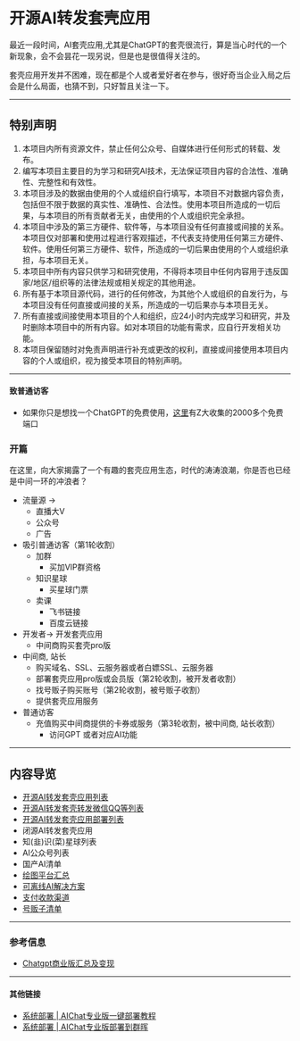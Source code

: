 # 开源AI转发套壳应用

​		最近一段时间，AI套壳应用,尤其是ChatGPT的套壳很流行，算是当心时代的一个新现象，会不会昙花一现另说，但是也是很值得关注的。

​		套壳应用开发并不困难，现在都是个人或者爱好者在参与，很好奇当企业入局之后会是什么局面，也猜不到，只好暂且关注一下。

----

## 特别声明

1. 本项目内所有资源文件，禁止任何公众号、自媒体进行任何形式的转载、发布。
2. 编写本项目主要目的为学习和研究AI技术，无法保证项目内容的合法性、准确性、完整性和有效性。
3. 本项目涉及的数据由使用的个人或组织自行填写，本项目不对数据内容负责，包括但不限于数据的真实性、准确性、合法性。使用本项目所造成的一切后果，与本项目的所有贡献者无关，由使用的个人或组织完全承担。
4. 本项目中涉及的第三方硬件、软件等，与本项目没有任何直接或间接的关系。本项目仅对部署和使用过程进行客观描述，不代表支持使用任何第三方硬件、软件。使用任何第三方硬件、软件，所造成的一切后果由使用的个人或组织承担，与本项目无关。
5. 本项目中所有内容只供学习和研究使用，不得将本项目中任何内容用于违反国家/地区/组织等的法律法规或相关规定的其他用途。
6. 所有基于本项目源代码，进行的任何修改，为其他个人或组织的自发行为，与本项目没有任何直接或间接的关系，所造成的一切后果亦与本项目无关。
7. 所有直接或间接使用本项目的个人和组织，应24小时内完成学习和研究，并及时删除本项目中的所有内容。如对本项目的功能有需求，应自行开发相关功能。
8. 本项目保留随时对免责声明进行补充或更改的权利，直接或间接使用本项目内容的个人或组织，视为接受本项目的特别声明。



---

#### 致普通访客

- 如果你只是想找一个ChatGPT的免费使用，[这里](https://chat-shared.zhile.io/shared.html)有Z大收集的2000多个免费端口

### 开篇

​		在这里，向大家揭露了一个有趣的套壳应用生态，时代的涛涛浪潮，你是否也已经是中间一环的冲浪者？

- 流量源 -> 
  - 直播大V
  - 公众号
  - 广告
- 吸引普通访客（第1轮收割）
  - 加群
    - 买加VIP群资格
  - 知识星球
    - 买星球门票
  - 卖课
    - 飞书链接
    - 百度云链接
- 开发者-> 开发套壳应用
  - 中间商购买套壳pro版
- 中间商, 站长
  - 购买域名、SSL、云服务器或者白嫖SSL、云服务器
  - 部署套壳应用pro版或会员版（第2轮收割，被开发者收割）
  - 找号贩子购买账号（第2轮收割，被号贩子收割）
  - 提供套壳应用服务
- 普通访客
  - 充值购买中间商提供的卡券或服务（第3轮收割，被中间商, 站长收割）
    - 访问GPT 或者对应AI功能
    
    

---

## 内容导览

- [开源AI转发套壳应用列表](https://github.com/520hacker/AIChatAdmin-Doc/blob/main/%E5%BC%80%E6%BA%90AI%E8%BD%AC%E5%8F%91%E5%A5%97%E5%A3%B3%E5%BA%94%E7%94%A8%E5%AF%B9%E6%AF%94.md)  
- [开源AI转发套壳转发微信QQ等列表](https://github.com/520hacker/AIChatAdmin-Doc/blob/main/%E5%BE%AE%E4%BF%A1ChatGPT.md)
- [开源AI转发套壳应用部署列表](https://github.com/520hacker/AIChatAdmin-Doc/blob/main/%E5%BC%80%E6%BA%90%E9%A1%B9%E7%9B%AE%E9%83%A8%E7%BD%B2.md)
- 闭源AI转发套壳应用
- 知(韭)识(菜)星球列表
- AI公众号列表
- 国产AI清单
- [绘图平台汇总](https://github.com/520hacker/AIChatAdmin-Doc/blob/main/%E7%BB%98%E7%94%BB%E7%9A%84%E5%B9%B3%E5%8F%B0.md)
- [可离线AI解决方案](https://github.com/520hacker/AIChatAdmin-Doc/blob/main/%E5%8F%AF%E7%A6%BB%E7%BA%BFAI%E8%A7%A3%E5%86%B3%E6%96%B9%E6%A1%88.md)
- [支付收款渠道](https://github.com/520hacker/AIChatAdmin-Doc/blob/main/%E6%94%AF%E4%BB%98%E6%94%B6%E6%AC%BE%E6%B8%A0%E9%81%93.md)
- [号贩子清单](https://github.com/520hacker/AIChatAdmin-Doc/blob/main/%E5%8F%B7%E8%B4%A9%E5%AD%90.md)



---

### 参考信息

- [Chatgpt商业版汇总及变现](https://github.com/garyvalue/chatgpt-business)



---

#### 其他链接

- [系统部署 | AIChat专业版一键部署教程](https://github.com/520hacker/AIChatAdmin-Doc/blob/main/AIChatWeb/%E7%B3%BB%E7%BB%9F%E9%83%A8%E7%BD%B2%20AIChat%E4%B8%93%E4%B8%9A%E7%89%88%E4%B8%80%E9%94%AE%E9%83%A8%E7%BD%B2%E6%95%99%E7%A8%8B.md)
- [系统部署 | AIChat专业版部署到群晖](https://github.com/520hacker/AIChatAdmin-Doc/blob/main/AIChatWeb/%E7%B3%BB%E7%BB%9F%E9%83%A8%E7%BD%B2%20AIChat%E4%B8%93%E4%B8%9A%E7%89%88%E9%83%A8%E7%BD%B2%E5%88%B0%E7%BE%A4%E6%99%96.md)





